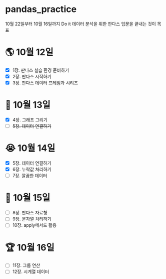# pandas_practice
10월 22일부터 10월 16일까지 Do it 데이터 분석을 위한 판다스 입문을 끝내는 것이 목표
# 🌎 10월 12일
- [x] 1장. 판나스 실습 환경 준비하기
- [x] 2장. 판다스 시작하기
- [x] 3장. 판다스 데이터 프레임과 시리즈
# 🛫 10월 13일
- [x] 4장. 그래프 그리기
- [ ] ~~5장. 데이터 연결하기~~
# 😭 10월 14일
- [x] 5장. 데이터 연결하기
- [x] 6장. 누락값 처리하기
- [ ] 7장. 깔끔한 데이터 
# 🥊 10월 15일
- [ ] 8장. 판다스 자료형
- [ ] 9장. 문자열 처리하기
- [ ] 10장. apply메서드 활용
# 🏆 10월 16일
- [ ] 11장. 그룹 연산
- [ ] 12장. 시계열 데이터
